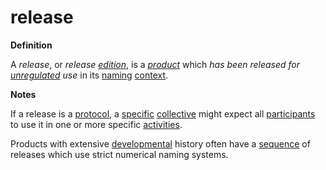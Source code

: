 # release

**Definition**

A _release_, or _release_ [_edition_](edition.md), is a [_product_](../../terms/product.md) which _has been released for_ [_unregulated_](regulate.md) _use_ in its [naming](name.md) [context](context.md).

**Notes**

If a release is a [protocol](protocol.md), a [specific](specific.md) [collective](collective.md) might expect all [participants](participate.md) to use it in one or more specific [activities](activity.md).

Products with extensive [developmental](develop.md) history often have a [sequence](sequence.md) of releases which use strict numerical naming systems.
